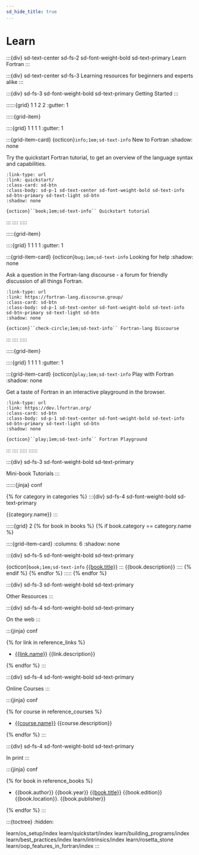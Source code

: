 ```yaml
---
sd_hide_title: true
...
```


# Learn

:::{div} sd-text-center sd-fs-2 sd-font-weight-bold sd-text-primary
Learn Fortran
:::

:::{div} sd-text-center sd-fs-3
Learning resources for beginners and experts alike
:::

:::{div} sd-fs-3 sd-font-weight-bold sd-text-primary
Getting Started
:::

::::::{grid} 1 1 2 2
:gutter: 1

:::::{grid-item}

::::{grid} 1 1 1 1
:gutter: 1

:::{grid-item-card} {octicon}`info;1em;sd-text-info` New to Fortran
:shadow: none

Try the quickstart Fortran tutorial, to get an overview of the language syntax and capabilities.

```{card}
:link-type: url
:link: quickstart/
:class-card: sd-btn
:class-body: sd-p-1 sd-text-center sd-font-weight-bold sd-text-info sd-btn-primary sd-text-light sd-btn
:shadow: none

{octicon}``book;1em;sd-text-info`` Quickstart tutorial
```

:::
::::
:::::

:::::{grid-item}

::::{grid} 1 1 1 1
:gutter: 1

:::{grid-item-card} {octicon}`bug;1em;sd-text-info` Looking for help
:shadow: none

Ask a question in the Fortran-lang discourse - a forum for friendly discussion of all things Fortran.

```{card}
:link-type: url
:link: https://fortran-lang.discourse.group/
:class-card: sd-btn
:class-body: sd-p-1 sd-text-center sd-font-weight-bold sd-text-info sd-btn-primary sd-text-light sd-btn
:shadow: none

{octicon}``check-circle;1em;sd-text-info`` Fortran-lang Discourse
```

:::
::::
:::::

:::::{grid-item}

::::{grid} 1 1 1 1
:gutter: 1

:::{grid-item-card} {octicon}`play;1em;sd-text-info` Play with Fortran
:shadow: none

Get a taste of Fortran in an interactive playground in the browser.

```{card}
:link-type: url
:link: https://dev.lfortran.org/
:class-card: sd-btn
:class-body: sd-p-1 sd-text-center sd-font-weight-bold sd-text-info sd-btn-primary sd-text-light sd-btn
:shadow: none

{octicon}``play;1em;sd-text-info`` Fortran Playground
```

:::
::::
:::::
::::::

:::{div} sd-fs-3 sd-font-weight-bold sd-text-primary

Mini-book Tutorials
:::

::::::{jinja} conf

{% for category in categories %}
:::{div} sd-fs-4 sd-font-weight-bold sd-text-primary

{{category.name}}
:::

:::::{grid} 2
{% for book in books %}
{% if book.category == category.name %}

::::{grid-item-card}
:columns: 6
:shadow: none

:::{div} sd-fs-5 sd-font-weight-bold sd-text-primary

{octicon}`book;1em;sd-text-info` <a href='{{"../"+book.link[1:]+"/"}}'>{{book.title}}</a>
:::
{{book.description}}
::::
{% endif %}
{% endfor %}
:::::
{% endfor %}

:::{div} sd-fs-3 sd-font-weight-bold sd-text-primary

Other Resources
:::

:::{div} sd-fs-4 sd-font-weight-bold sd-text-primary

On the web
:::

:::{jinja} conf

{% for link in reference_links %}

- [{{link.name}}]({{link.url}}) {{link.description}}

{% endfor %}
:::

:::{div} sd-fs-4 sd-font-weight-bold sd-text-primary

Online Courses
:::

:::{jinja} conf

{% for course in reference_courses %}

- [{{course.name}}]({{course.url}}) {{course.description}}

{% endfor %}
:::

:::{div} sd-fs-4 sd-font-weight-bold sd-text-primary

In print
:::

:::{jinja} conf

{% for book in reference_books %}

- {{book.author}}
  {{book.year}}
  [{{book.title}}]({{book.url}})
  {{book.edition}}
  {{book.location}}.
  {{book.publisher}}

{% endfor %}
:::

:::{toctree}
:hidden:

learn/os_setup/index
learn/quickstart/index
learn/building_programs/index
learn/best_practices/index
learn/intrinsics/index
learn/rosetta_stone
learn/oop_features_in_fortran/index
:::
